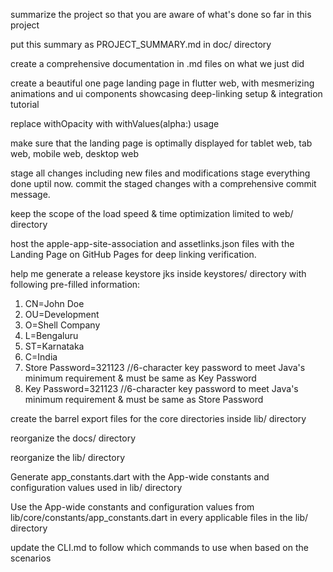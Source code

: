 summarize the project so that you are aware of what's done so far in this project

put this summary as PROJECT_SUMMARY.md in doc/ directory

create a comprehensive documentation in .md files on what we just did

create a beautiful one page landing page in flutter web, with mesmerizing animations and ui components showcasing deep-linking setup & integration tutorial

replace withOpacity with withValues(alpha:) usage

make sure that the landing page is optimally displayed for tablet web, tab web, mobile web, desktop web

stage all changes including new files and modifications
stage everything done uptil now.
commit the staged changes with a comprehensive commit message.

keep the scope of the load speed & time optimization limited to web/ directory

host the apple-app-site-association and assetlinks.json files with the Landing Page on GitHub Pages for deep linking verification.

help me generate a release keystore jks inside keystores/ directory with following pre-filled information:
1. CN=John Doe 
2. OU=Development
3. O=Shell Company
4. L=Bengaluru
5. ST=Karnataka
6. C=India
7. Store Password=321123 //6-character key password to meet Java's minimum requirement & must be same as Key Password
8. Key Password=321123 //6-character key password to meet Java's minimum requirement & must be same as Store Password

create the barrel export files for the core directories inside lib/ directory

reorganize the docs/ directory

reorganize the lib/ directory

Generate app_constants.dart with the App-wide constants and configuration values used in lib/ directory

Use the App-wide constants and configuration values from lib/core/constants/app_constants.dart in every applicable files in the lib/ directory

update the CLI.md to follow which commands to use when based on the scenarios